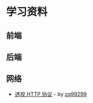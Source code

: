 # 学习资料

## 前端

## 后端

## 网络

- [透视 HTTP 协议](https://zq99299.github.io/note-book2/http-protocol/01/) - by [zq99299](https://github.com/zq99299)
